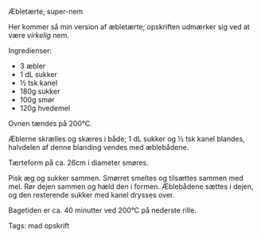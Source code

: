 Æbletærte, super-nem

Her kommer så min version af æbletærte; opskriften udmærker sig ved at være _virkelig_ nem.

Ingredienser:


* 3 æbler
* 1 dL sukker
* &frac12; tsk kanel
* 180g sukker
* 100g smør
* 120g hvedemel

Ovnen tændes på 200&deg;C.

Æblerne skrælles og skæres i både; 1 dL sukker og &frac12; tsk kanel blandes, halvdelen af denne blanding vendes med æblebådene.

Tærteform på ca. 26cm i diameter smøres.

Pisk æg og sukker sammen. Smørret smeltes og tilsættes sammen med mel. Rør dejen sammen og hæld den i formen.
Æblebådene sættes i dejen, og den resterende sukker med kanel drysses over.

Bagetiden er ca. 40 minutter ved 200&deg;C på nederste rille.

Tags: mad opskrift
